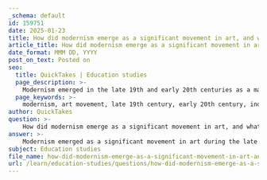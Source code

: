 ```yaml
---
_schema: default
id: 159751
date: 2025-01-23
title: How did modernism emerge as a significant movement in art, and what were its global influences?
article_title: How did modernism emerge as a significant movement in art, and what were its global influences?
date_format: MMM DD, YYYY
post_on_text: Posted on
seo:
  title: QuickTakes | Education studies
  page_description: >-
    Modernism emerged in the late 19th and early 20th centuries as a major art movement characterized by a break from tradition and innovation in artistic expression, influenced by industrial and societal changes, and global cultural exchanges.
  page_keywords: >-
    modernism, art movement, late 19th century, early 20th century, industrialization, urbanization, Impressionism, Cubism, Surrealism, global influences, cultural exchange, Meiji Restoration, East Asia, artistic techniques, traditional art forms, contemporary art
author: QuickTakes
question: >-
    How did modernism emerge as a significant movement in art, and what were its global influences?
answer: >-
    Modernism emerged as a significant movement in art during the late 19th and early 20th centuries, characterized by a departure from traditional forms and a quest for new modes of expression. This movement was a response to the rapid changes in society brought about by industrialization, urbanization, and technological advancements. Artists sought to capture the essence of modern life, reflecting the complexities and changing perceptions of reality.\n\nKey movements within modernism include Impressionism, Cubism, and Surrealism. Each of these movements challenged established norms and explored innovative techniques. For instance, Impressionism focused on capturing fleeting moments and the effects of light, while Cubism deconstructed objects into geometric forms, presenting multiple perspectives simultaneously. Surrealism, on the other hand, delved into the unconscious mind, blending dream-like imagery with reality.\n\nGlobally, modernism was influenced by various factors, including the integration of Western artistic techniques into traditional art forms in regions such as East Asia. The Meiji Restoration in Japan, for example, marked a significant moment when Western methods like oil painting and perspective were adopted, leading to a fusion of aesthetic values that transformed traditional practices. Similar trends were observed in China and Korea, where new artistic movements coexisted with traditional forms, creating a rich tapestry of artistic expression that reflected both local heritage and contemporary influences.\n\nMoreover, the impact of globalization has played a crucial role in the evolution of modernism. It facilitated cultural exchanges that allowed artists worldwide to reinterpret traditional forms while incorporating global influences, leading to a diverse array of artistic expressions. This dynamic interplay between local and global contexts has enriched the modernist movement, making it a significant and multifaceted aspect of art history.\n\nIn summary, modernism emerged as a response to the complexities of modern life, characterized by a break from tradition and a search for new forms of expression. Its global influences were shaped by historical contexts, cultural exchanges, and the integration of diverse artistic techniques, resulting in a movement that continues to resonate in contemporary art.
subject: Education studies
file_name: how-did-modernism-emerge-as-a-significant-movement-in-art-and-what-were-its-global-influences.md
url: /learn/education-studies/questions/how-did-modernism-emerge-as-a-significant-movement-in-art-and-what-were-its-global-influences
---
```


&nbsp;